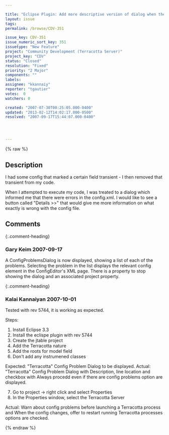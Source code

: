 ```yaml
---

title: "Eclipse Plugin: Add more descriptive version of dialog when the config file has errors?"
layout: issue
tags: 
permalink: /browse/CDV-351

issue_key: CDV-351
issue_numeric_sort_key: 351
issuetype: "New Feature"
project: "Community Development (Terracotta Server)"
project_key: "CDV"
status: "Closed"
resolution: "Fixed"
priority: "2 Major"
components: ""
labels: 
assignee: "kkannaiy"
reporter: "tgautier"
votes:  0
watchers: 0

created: "2007-07-30T00:25:05.000-0400"
updated: "2013-02-12T14:02:17.000-0500"
resolved: "2007-09-17T15:44:07.000-0400"




---
```


{% raw %}

## Description

<div markdown="1" class="description">

I had some config that marked a certain field transient - I then removed that transient from my code.

When I attempted to execute my code, I was treated to a dialog which informed me that there were errors in the config.xml.  I would like to see a button called "Details >>" that would give me more information on what exactly is wrong with the config file.



</div>

## Comments


{:.comment-heading}
### **Gary Keim** <span class="date">2007-09-17</span>

<div markdown="1" class="comment">

A ConfigProblemsDialog is now displayed, showing a list of each of the problems. Selecting the problem in the list displays the relevant config element in the ConfigEditor's XML page. There is a property to stop showing the dialog and an associated project property.


</div>


{:.comment-heading}
### **Kalai Kannaiyan** <span class="date">2007-10-01</span>

<div markdown="1" class="comment">

Tested with rev 5744, it is working as expected.

Steps:
1. Install Eclipse 3.3
2. Install the eclispe plugin with rev 5744
3. Create the jtable project
4. Add the Terracotta nature
5. Add the roots for model field
6. Don't add any instrumened classes

Expected: "Terracotta" Config Problem Dialog to be displayed.
Actual: "Terracotta" Config Problem Dialog  with Description, line location and  checkbox with Always procedd even if there are config problems option are displayed.

7. Go to project -> right click and select Properties 
8. In the Properties window, select the Terracotta Server

Actual: Warn about config problems before launching a Terracotta process and When the config changes, offer to restart running Terracotta processes options are checked.




</div>



{% endraw %}
